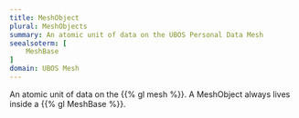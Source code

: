 ```yaml
---
title: MeshObject
plural: MeshObjects
summary: An atomic unit of data on the UBOS Personal Data Mesh
seealsoterm: [
    MeshBase
]
domain: UBOS Mesh
---
```


An atomic unit of data on the {{% gl mesh %}}. A MeshObject always
lives inside a {{% gl MeshBase %}}.

